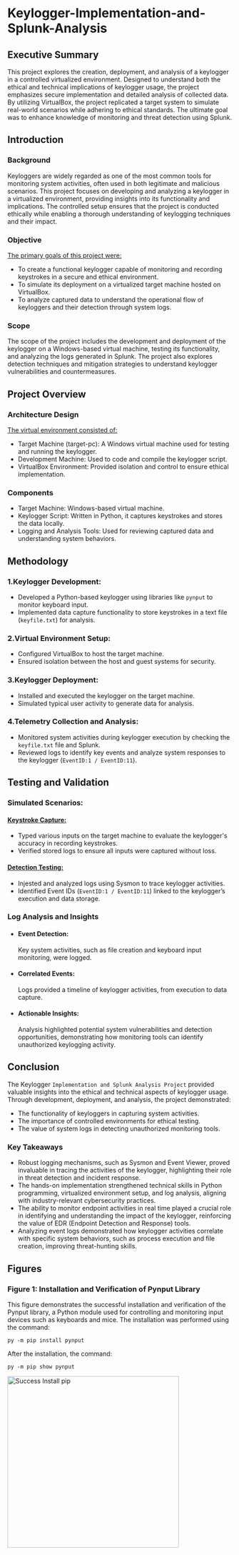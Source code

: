 # Keylogger-Implementation-and-Splunk-Analysis

## Executive Summary
This project explores the creation, deployment, and analysis of a keylogger in a controlled virtualized environment. Designed to understand both the ethical and technical implications of keylogger usage, the project emphasizes secure implementation and detailed analysis of collected data. By utilizing VirtualBox, the project replicated a target system to simulate real-world scenarios while adhering to ethical standards. The ultimate goal was to enhance knowledge of monitoring and threat detection using Splunk.


## Introduction
### Background
Keyloggers are widely regarded as one of the most common tools for monitoring system activities, often used in both legitimate and malicious scenarios. This project focuses on developing and analyzing a keylogger in a virtualized environment, providing insights into its functionality and implications. The controlled setup ensures that the project is conducted ethically while enabling a thorough understanding of keylogging techniques and their impact.

### Objective
<ins> The primary goals of this project were: </ins>

- To create a functional keylogger capable of monitoring and recording keystrokes in a secure and ethical environment.
- To simulate its deployment on a virtualized target machine hosted on VirtualBox.
- To analyze captured data to understand the operational flow of keyloggers and their detection through system logs.

### Scope
The scope of the project includes the development and deployment of the keylogger on a Windows-based virtual machine, testing its functionality, and analyzing the logs generated in Splunk. The project also explores detection techniques and mitigation strategies to understand keylogger vulnerabilities and countermeasures.


## Project Overview
### Architecture Design
<ins> The virtual environment consisted of: </ins>

- Target Machine (target-pc): A Windows virtual machine used for testing and running the keylogger.
- Development Machine: Used to code and compile the keylogger script.
- VirtualBox Environment: Provided isolation and control to ensure ethical implementation.

### Components
- Target Machine: Windows-based virtual machine.
- Keylogger Script: Written in Python, it captures keystrokes and stores the data locally.
- Logging and Analysis Tools: Used for reviewing captured data and understanding system behaviors.

## Methodology
### 1.Keylogger Development:

- Developed a Python-based keylogger using libraries like `pynput` to monitor keyboard input.
- Implemented data capture functionality to store keystrokes in a text file (`keyfile.txt`) for analysis.

### 2.Virtual Environment Setup:

- Configured VirtualBox to host the target machine.
- Ensured isolation between the host and guest systems for security.

### 3.Keylogger Deployment:

- Installed and executed the keylogger on the target machine.
- Simulated typical user activity to generate data for analysis.

### 4.Telemetry Collection and Analysis:

- Monitored system activities during keylogger execution by checking the `keyfile.txt` file and Splunk.
- Reviewed logs to identify key events and analyze system responses to the keylogger (`EventID:1 / EventID:11`).


## Testing and Validation
### Simulated Scenarios:


#### <ins> Keystroke Capture:</ins>

- Typed various inputs on the target machine to evaluate the keylogger's accuracy in recording keystrokes.
- Verified stored logs to ensure all inputs were captured without loss.


#### <ins> Detection Testing:</ins>

- Injested and analyzed logs using Sysmon to trace keylogger activities.
- Identified Event IDs (`EventID:1 / EventID:11`) linked to the keylogger’s execution and data storage.



### Log Analysis and Insights
- #### Event Detection:
  Key system activities, such as file creation and keyboard input monitoring, were logged.
- #### Correlated Events:
  Logs provided a timeline of keylogger activities, from execution to data capture.
- #### Actionable Insights:
  Analysis highlighted potential system vulnerabilities and detection opportunities, demonstrating how monitoring tools can identify unauthorized keylogging activity.

## Conclusion
The Keylogger `Implementation and Splunk Analysis Project` provided valuable insights into the ethical and technical aspects of keylogger usage. Through development, deployment, and analysis, the project demonstrated:

- The functionality of keyloggers in capturing system activities.
- The importance of controlled environments for ethical testing.
- The value of system logs in detecting unauthorized monitoring tools.

### Key Takeaways

- Robust logging mechanisms, such as Sysmon and Event Viewer, proved invaluable in tracing the activities of the keylogger, highlighting their role in threat detection and 
  incident response.
- The hands-on implementation strengthened technical skills in Python programming, virtualized environment setup, and log analysis, aligning with industry-relevant 
  cybersecurity practices.
- The ability to monitor endpoint activities in real time played a crucial role in identifying and understanding the impact of the keylogger, reinforcing the value of EDR 
  (Endpoint Detection and Response) tools.
- Analyzing event logs demonstrated how keylogger activities correlate with specific system behaviors, such as process execution and file creation, improving threat-hunting 
  skills.



## Figures

### Figure 1: Installation and Verification of Pynput Library
This figure demonstrates the successful installation and verification of the Pynput library, a Python module used for controlling and monitoring input devices such as keyboards and mice. The installation was performed using the command:

`py -m pip install pynput`

After the installation, the command:

`py -m pip show pynput`


<img width="384" alt="Success Install pip" src="https://github.com/user-attachments/assets/58891eee-d6dc-4c77-b070-2c25e1a5a242" />
